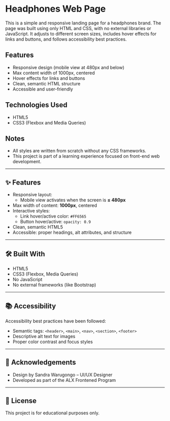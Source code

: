 # Headphones Web Page

This is a simple and responsive landing page for a headphones brand. The page was built using only HTML and CSS, with no external libraries or JavaScript. It adjusts to different screen sizes, includes hover effects for links and buttons, and follows accessibility best practices.

## Features

- Responsive design (mobile view at 480px and below)
- Max content width of 1000px, centered
- Hover effects for links and buttons
- Clean, semantic HTML structure
- Accessible and user-friendly

## Technologies Used

- HTML5
- CSS3 (Flexbox and Media Queries)

## Notes

- All styles are written from scratch without any CSS frameworks.
- This project is part of a learning experience focused on front-end web development.

---

## ✨ Features

- Responsive layout:
  - Mobile view activates when the screen is **≤ 480px**
- Max width of content: **1000px**, centered
- Interactive styles:
  - Link hover/active color: `#FF6565`
  - Button hover/active: `opacity: 0.9`
- Clean, semantic HTML5
- Accessible: proper headings, alt attributes, and structure

---

## 🛠️ Built With

- HTML5
- CSS3 (Flexbox, Media Queries)
- No JavaScript
- No external frameworks (like Bootstrap)

---

## 📚 Accessibility

Accessibility best practices have been followed:
- Semantic tags: `<header>`, `<main>`, `<nav>`, `<section>`, `<footer>`
- Descriptive alt text for images
- Proper color contrast and focus styles

---

## 🙏 Acknowledgements

- Design by Sandra Warugongo – UI/UX Designer
- Developed as part of the ALX Frontened  Program

---

## 📄 License

This project is for educational purposes only.

